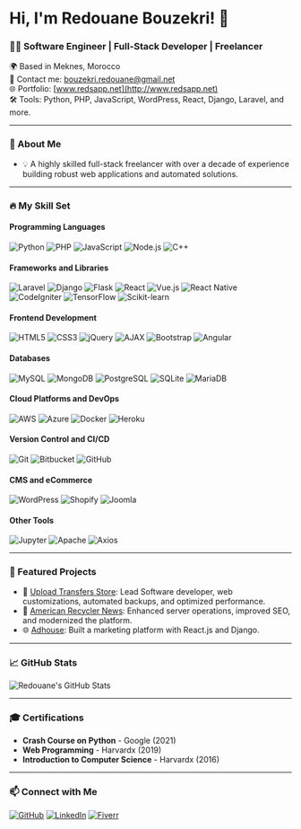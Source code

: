 # Hi, I'm Redouane Bouzekri! 👋

### 👨‍💻 Software Engineer | Full-Stack Developer | Freelancer

🌍 Based in Meknes, Morocco  
📧 Contact me: bouzekri.redouane@gmail.net  
🌐 Portfolio: [www.redsapp.net](http://www.redsapp.net)  
🛠️ Tools: Python, PHP, JavaScript, WordPress, React, Django, Laravel, and more.

---

### 🚀 About Me

- 💡 A highly skilled full-stack freelancer with over a decade of experience building robust web applications and automated solutions.

---

### 🔥 My Skill Set

#### **Programming Languages**
![Python](https://img.shields.io/badge/Python-3776AB?style=for-the-badge&logo=python&logoColor=white)
![PHP](https://img.shields.io/badge/PHP-777BB4?style=for-the-badge&logo=php&logoColor=white)
![JavaScript](https://img.shields.io/badge/JavaScript-F7DF1E?style=for-the-badge&logo=javascript&logoColor=black)
![Node.js](https://img.shields.io/badge/Node.js-339933?style=for-the-badge&logo=node.js&logoColor=white)
![C++](https://img.shields.io/badge/C++-00599C?style=for-the-badge&logo=c%2B%2B&logoColor=white)

#### **Frameworks and Libraries**
![Laravel](https://img.shields.io/badge/Laravel-FF2D20?style=for-the-badge&logo=laravel&logoColor=white)
![Django](https://img.shields.io/badge/Django-092E20?style=for-the-badge&logo=django&logoColor=white)
![Flask](https://img.shields.io/badge/Flask-000000?style=for-the-badge&logo=flask&logoColor=white)
![React](https://img.shields.io/badge/React-61DAFB?style=for-the-badge&logo=react&logoColor=black)
![Vue.js](https://img.shields.io/badge/Vue.js-4FC08D?style=for-the-badge&logo=vue.js&logoColor=white)
![React Native](https://img.shields.io/badge/React_Native-61DAFB?style=for-the-badge&logo=react&logoColor=black)
![CodeIgniter](https://img.shields.io/badge/CodeIgniter-EF4223?style=for-the-badge&logo=codeigniter&logoColor=white)
![TensorFlow](https://img.shields.io/badge/TensorFlow-FF6F00?style=for-the-badge&logo=tensorflow&logoColor=white)
![Scikit-learn](https://img.shields.io/badge/Scikit--Learn-F7931E?style=for-the-badge&logo=scikit-learn&logoColor=white)

#### **Frontend Development**
![HTML5](https://img.shields.io/badge/HTML5-E34F26?style=for-the-badge&logo=html5&logoColor=white)
![CSS3](https://img.shields.io/badge/CSS3-1572B6?style=for-the-badge&logo=css3&logoColor=white)
![jQuery](https://img.shields.io/badge/jQuery-0769AD?style=for-the-badge&logo=jquery&logoColor=white)
![AJAX](https://img.shields.io/badge/AJAX-FFFFFF?style=for-the-badge&logo=ajax&logoColor=black)
![Bootstrap](https://img.shields.io/badge/Bootstrap-7952B3?style=for-the-badge&logo=bootstrap&logoColor=white)
![Angular](https://img.shields.io/badge/Angular-DD0031?style=for-the-badge&logo=angular&logoColor=white)

#### **Databases**
![MySQL](https://img.shields.io/badge/MySQL-4479A1?style=for-the-badge&logo=mysql&logoColor=white)
![MongoDB](https://img.shields.io/badge/MongoDB-47A248?style=for-the-badge&logo=mongodb&logoColor=white)
![PostgreSQL](https://img.shields.io/badge/PostgreSQL-336791?style=for-the-badge&logo=postgresql&logoColor=white)
![SQLite](https://img.shields.io/badge/SQLite-003B57?style=for-the-badge&logo=sqlite&logoColor=white)
![MariaDB](https://img.shields.io/badge/MariaDB-003545?style=for-the-badge&logo=mariadb&logoColor=white)

#### **Cloud Platforms and DevOps**
![AWS](https://img.shields.io/badge/AWS-232F3E?style=for-the-badge&logo=amazon-aws&logoColor=white)
![Azure](https://img.shields.io/badge/Azure-0078D4?style=for-the-badge&logo=microsoft-azure&logoColor=white)
![Docker](https://img.shields.io/badge/Docker-2496ED?style=for-the-badge&logo=docker&logoColor=white)
![Heroku](https://img.shields.io/badge/Heroku-430098?style=for-the-badge&logo=heroku&logoColor=white)

#### **Version Control and CI/CD**
![Git](https://img.shields.io/badge/Git-F05032?style=for-the-badge&logo=git&logoColor=white)
![Bitbucket](https://img.shields.io/badge/Bitbucket-0052CC?style=for-the-badge&logo=bitbucket&logoColor=white)
![GitHub](https://img.shields.io/badge/GitHub-181717?style=for-the-badge&logo=github&logoColor=white)

#### **CMS and eCommerce**
![WordPress](https://img.shields.io/badge/WordPress-21759B?style=for-the-badge&logo=wordpress&logoColor=white)
![Shopify](https://img.shields.io/badge/Shopify-7AB55C?style=for-the-badge&logo=shopify&logoColor=white)
![Joomla](https://img.shields.io/badge/Joomla-F44321?style=for-the-badge&logo=joomla&logoColor=white)

#### **Other Tools**
![Jupyter](https://img.shields.io/badge/Jupyter-F37626?style=for-the-badge&logo=jupyter&logoColor=white)
![Apache](https://img.shields.io/badge/Apache-D22128?style=for-the-badge&logo=apache&logoColor=white)
![Axios](https://img.shields.io/badge/Axios-5A29E4?style=for-the-badge&logo=axios&logoColor=white)

---

### 🌟 Featured Projects

- 🛒 [Upload Transfers Store](#): Lead Software developer, web customizations, automated backups, and optimized performance.
- 📰 [American Recycler News](#): Enhanced server operations, improved SEO, and modernized the platform.
- 🌐 [Adhouse](#): Built a marketing platform with React.js and Django.

---

### 📈 GitHub Stats

![Redouane's GitHub Stats](https://github-readme-stats.vercel.app/api?username=slowloris-x&show_icons=true&theme=radical)

---

### 🎓 Certifications
- **Crash Course on Python** - Google (2021)
- **Web Programming** - Harvardx (2019)
- **Introduction to Computer Science** - Harvardx (2016)

---

### 📫 Connect with Me

[![GitHub](https://img.shields.io/badge/GitHub-100000?style=for-the-badge&logo=github&logoColor=white)](https://github.com/slowloris-x)
[![LinkedIn](https://img.shields.io/badge/LinkedIn-0A66C2?style=for-the-badge&logo=linkedin&logoColor=white)](#)
[![Fiverr](https://img.shields.io/badge/Fiverr-1DBF73?style=for-the-badge&logo=fiverr&logoColor=white)](https://www.fiverr.com/missheelena)
